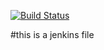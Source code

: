 [![Build Status](http://13.233.11.21:8080/buildStatus/icon?job=free&build=1)](http://13.233.11.21:8080/job/free/1/)


#this is a jenkins file
